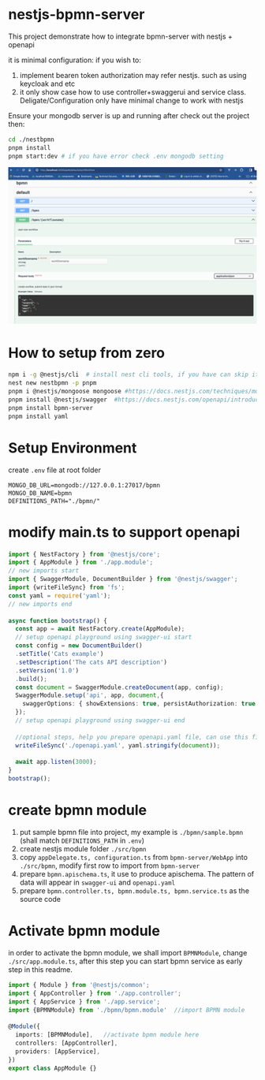 # nestjs-bpmn-server
This project demonstrate how to integrate bpmn-server with nestjs + openapi

it is minimal configuration: if you wish to:
1. implement bearen token authorization may refer nestjs. such as using keycloak and etc
2. it only show case how to use controller+swaggerui and service class. Deligate/Configuration only have minimal change to work with nestjs

Ensure your mongodb server is up and running 
after check out the project then:
```sh
cd ./nestbpmn
pnpm install
pnpm start:dev # if you have error check .env mongodb setting
```

![success image](./images/success.jpg)


# How to setup from zero
```sh
npm i -g @nestjs/cli  # install nest cli tools, if you have can skip it
nest new nestbpmn -p pnpm
pnpm i @nestjs/mongoose mongoose #https://docs.nestjs.com/techniques/mongodb
pnpm install @nestjs/swagger  #https://docs.nestjs.com/openapi/introduction
pnpm install bpmn-server
pnpm install yaml
```


# Setup Environment
create `.env` file at root folder
```
MONGO_DB_URL=mongodb://127.0.0.1:27017/bpmn
MONGO_DB_NAME=bpmn
DEFINITIONS_PATH="./bpmn/"
```

# modify main.ts to support openapi
```ts
import { NestFactory } from '@nestjs/core';
import { AppModule } from './app.module';
// new imports start
import { SwaggerModule, DocumentBuilder } from '@nestjs/swagger';
import {writeFileSync} from 'fs';
const yaml = require('yaml');
// new imports end

async function bootstrap() {
  const app = await NestFactory.create(AppModule);
  // setup openapi playground using swagger-ui start
  const config = new DocumentBuilder()
  .setTitle('Cats example')
  .setDescription('The cats API description')
  .setVersion('1.0')
  .build();
  const document = SwaggerModule.createDocument(app, config);
  SwaggerModule.setup('api', app, document,{
    swaggerOptions: { showExtensions: true, persistAuthorization: true },
  });  
  // setup openapi playground using swagger-ui end 

  //optional steps, help you prepare openapi.yaml file, can use this file to generate api client in different languages
  writeFileSync('./openapi.yaml', yaml.stringify(document));
  
  await app.listen(3000);
}
bootstrap();
```



# create bpmn module
1. put sample bpmn file into project, my example is `./bpmn/sample.bpmn`  (shall match `DEFINITIONS_PATH` in `.env`)
2. create nestjs module folder `./src/bpmn`
3. copy `appDelegate.ts, configuration.ts` from `bpmn-server/WebApp` into `./src/bpmn`, modify first row to import from `bpmn-server`
4. prepare `bpmn.apischema.ts`, it use to produce apischema. The pattern of data will appear in `swagger-ui` and `openapi.yaml`
5. prepare `bpmn.controller.ts, bpmn.module.ts, bpmn.service.ts` as the source code

# Activate bpmn module
in order to activate the bpmn module, we shall import `BPMNModule`, change `./src/app.module.ts`, after this step you can start bpmn service as early step in this readme.

```ts
import { Module } from '@nestjs/common';
import { AppController } from './app.controller';
import { AppService } from './app.service';
import {BPMNModule} from './bpmn/bpmn.module'  //import BPMN module

@Module({
  imports: [BPMNModule],   //activate bpmn module here
  controllers: [AppController],
  providers: [AppService],
})
export class AppModule {}
```






